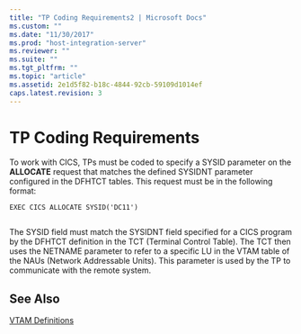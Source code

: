 ```yaml
---
title: "TP Coding Requirements2 | Microsoft Docs"
ms.custom: ""
ms.date: "11/30/2017"
ms.prod: "host-integration-server"
ms.reviewer: ""
ms.suite: ""
ms.tgt_pltfrm: ""
ms.topic: "article"
ms.assetid: 2e1d5f82-b18c-4844-92cb-59109d1014ef
caps.latest.revision: 3
---
```

# TP Coding Requirements
To work with CICS, TPs must be coded to specify a SYSID parameter on the **ALLOCATE** request that matches the defined SYSIDNT parameter configured in the DFHTCT tables. This request must be in the following format:  
  
```  
EXEC CICS ALLOCATE SYSID('DC11')  
  
```  
  
 The SYSID field must match the SYSIDNT field specified for a CICS program by the DFHTCT definition in the TCT (Terminal Control Table). The TCT then uses the NETNAME parameter to refer to a specific LU in the VTAM table of the NAUs (Network Addressable Units). This parameter is used by the TP to communicate with the remote system.  
  
## See Also  
 [VTAM Definitions](../HIS2010/vtam-definitions1.md)